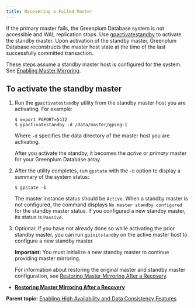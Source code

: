 ```yaml
---
title: Recovering a Failed Master 
---
```


If the primary master fails, the Greenplum Database system is not accessible and WAL replication stops. Use [gpactivatestandby](../../../utility_guide/ref/gpactivatestandby.html) to activate the standby master. Upon activation of the standby master, Greenplum Database reconstructs the master host state at the time of the last successfully committed transaction.

These steps assume a standby master host is configured for the system. See [Enabling Master Mirroring](g-enabling-master-mirroring.html).

## <a id="ki181117"></a>To activate the standby master 

1.  Run the `gpactivatestandby` utility from the standby master host you are activating. For example:

    ```
    $ export PGPORT=5432
    $ gpactivatestandby -d /data/master/gpseg-1
    ```

    Where `-d` specifies the data directory of the master host you are activating.

    After you activate the standby, it becomes the *active* or *primary* master for your Greenplum Database array.

2.  After the utility completes, run `gpstate` with the `-b` option to display a summary of the system status:

    ```
    $ gpstate -b
    ```

    The master instance status should be `Active`. When a standby master is not configured, the command displays `No master standby configured` for the standby master status. If you configured a new standby master, its status is `Passive`.

3.  Optional: If you have not already done so while activating the prior standby master, you can run `gpinitstandby` on the active master host to configure a new standby master.

    **Important:** You must initialize a new standby master to continue providing master mirroring.

    For information about restoring the original master and standby master configuration, see [Restoring Master Mirroring After a Recovery](g-restoring-master-mirroring-after-a-recovery.html).


-   **[Restoring Master Mirroring After a Recovery](../../highavail/topics/g-restoring-master-mirroring-after-a-recovery.html)**  


**Parent topic:** [Enabling High Availability and Data Consistency Features](../../highavail/topics/g-enabling-high-availability-features.html)

